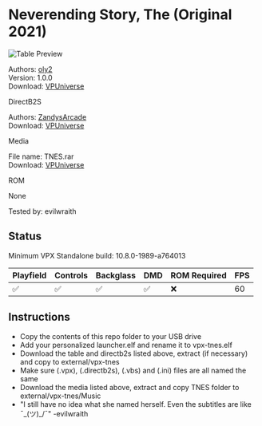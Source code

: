 # Neverending Story, The (Original 2021)

![Table Preview](https://github.com/evilwraith/vpx-images/blob/main/vpx-tnes.jpg)

Authors: [oly2](https://vpuniverse.com/profile/51096-oly2/)  
Version: 1.0.0  
Download: [VPUniverse](https://vpuniverse.com/files/file/15488-neverending-story-mod/)

DirectB2S

Authors: [ZandysArcade](https://vpuniverse.com/profile/5216-hauntfreaks/)  
Download: [VPUniverse](https://vpuniverse.com/files/file/14501-the-neverending-story-b2s/)

Media

File name: TNES.rar  
Download: [VPUniverse](https://vpuniverse.com/files/file/15488-neverending-story-mod/)

ROM

None

Tested by: evilwraith

## Status 

Minimum VPX Standalone build: 10.8.0-1989-a764013

| Playfield | Controls | Backglass | DMD | ROM Required | FPS | 
|-----------|----------|-----------|-----|--------------|-----|
| :white_check_mark: | :white_check_mark: | :white_check_mark: | :white_check_mark: | :x: | 60 |

## Instructions

- Copy the contents of this repo folder to your USB drive
- Add your personalized launcher.elf and rename it to vpx-tnes.elf
- Download the table and directb2s listed above, extract (if necessary) and copy to external/vpx-tnes
- Make sure (.vpx), (.directb2s), (.vbs) and (.ini) files are all named the same
- Download the media listed above, extract and copy TNES folder to external/vpx-tnes/Music
- "I still have no idea what she named herself. Even the subtitles are like ¯\_(ツ)_/¯" -evilwraith
